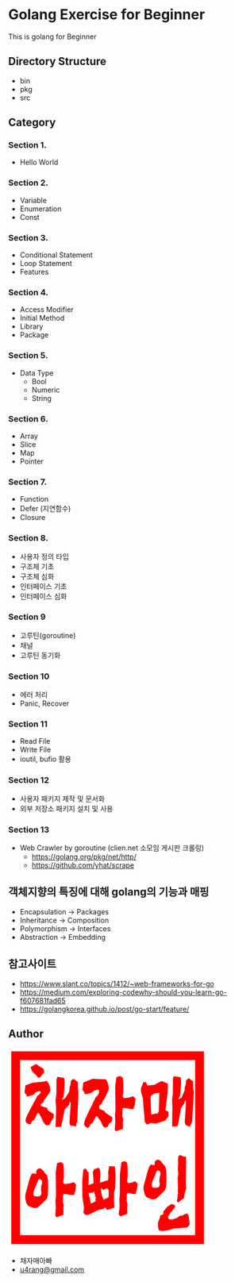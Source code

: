 # Golang Exercise for Beginner

This is golang for Beginner

## Directory Structure
- bin
- pkg
- src

## Category
### Section 1.
- Hello World

### Section 2.
- Variable
- Enumeration
- Const
  
### Section 3.
- Conditional Statement
- Loop Statement
- Features
  
### Section 4. 
- Access Modifier
- Initial Method
- Library
- Package

### Section 5. 
- Data Type
  - Bool
  - Numeric
  - String

### Section 6. 
- Array
- Slice
- Map
- Pointer

### Section 7. 
- Function
- Defer (지연함수)
- Closure

### Section 8. 
- 사용자 정의 타입
- 구조체 기초
- 구조체 심화
- 인터페이스 기초
- 인터페이스 심화

### Section 9
-  고루틴(goroutine)
-  채널
-  고루틴 동기화

### Section 10
-  에러 처리
-  Panic, Recover

### Section 11
- Read File
- Write File
- ioutil, bufio 활용

### Section 12
- 사용자 패키지 제작 및 문서화
- 외부 저장소 패키지 설치 및 사용

### Section 13
- Web Crawler by goroutine (clien.net 소모임 게시판 크롤링)
  - https://golang.org/pkg/net/http/
  - https://github.com/yhat/scrape

## 객체지향의 특징에 대해 golang의 기능과 매핑
- Encapsulation -> Packages
- Inheritance -> Composition
- Polymorphism -> Interfaces
- Abstraction -> Embedding

## 참고사이트
- https://www.slant.co/topics/1412/~web-frameworks-for-go
- https://medium.com/exploring-codewhy-should-you-learn-go-f607681fad65
- https://golangkorea.github.io/post/go-start/feature/

## Author

![](https://raw.githubusercontent.com/u4rang/save-image-repo/main/img/signature.png)

- 채자매아빠
- u4rang@gmail.com
